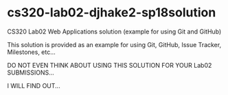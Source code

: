 # cs320-lab02-djhake2-sp18solution
CS320 Lab02 Web Applications solution (example for using Git and GitHub)

This solution is provided as an example for using Git, GitHub, Issue Tracker, Milestones, etc...

DO NOT EVEN THINK ABOUT USING THIS SOLUTION FOR YOUR Lab02 SUBMISSIONS...

I WILL FIND OUT...
